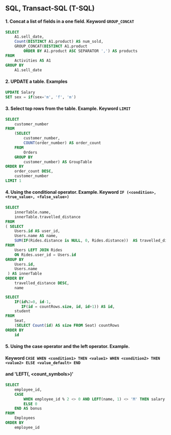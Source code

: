 ## SQL, Transact-SQL (T-SQL)

#### 1. Concat a list of fields in a one field. Keyword `GROUP_CONCAT`

```sql
SELECT
    A1.sell_date,
    Count(DISTINCT A1.product) AS num_sold,
    GROUP_CONCAT(DISTINCT A1.product
        ORDER BY A1.product ASC SEPARATOR ',') AS products
FROM
    Activities AS A1
GROUP BY
    A1.sell_date
```


#### 2. UPDATE a table. Examples

```sql
UPDATE Salary
SET sex = if(sex='m', 'f', 'm')
```


#### 3. Select top rows from the table. Example. Keyword `LIMIT`

```sql
SELECT 
    customer_number
FROM
    (SELECT
        customer_number,
        COUNT(order_number) AS order_count
    FROM
        Orders
    GROUP BY
        customer_number) AS GroupTable
ORDER BY
    order_count DESC,
    customer_number
LIMIT 1
```

#### 4. Using the conditional operator. Example. Keyword `IF (<condition>, <true_value>, <false_value>)`

```sql
SELECT
    innerTable.name,
    innerTable.travelled_distance
FROM
( SELECT
    Users.id AS user_id,
    Users.name AS name,
    SUM(IF(Rides.distance is NULL, 0, Rides.distance))  AS travelled_distance
FROM
    Users LEFT JOIN Rides
    ON Rides.user_id = Users.id
GROUP BY
    Users.id,
    Users.name
 ) AS innerTable
ORDER BY
    travelled_distance DESC,
    name
```

```sql
SELECT
    IF(id%2=0, id-1, 
       IF(id = countRows.size, id, id+1)) AS id,
    student
FROM
    Seat,
    (SELECT Count(id) AS size FROM Seat) countRows
ORDER BY
    id
```

#### 5. Using the case operator and the left operator. Example. 
#### Keyword `CASE WHEN <condition1> THEN <value1> WHEN <condition2> THEN <value2> ELSE <value_default> END` 
#### and 'LEFT(<string>, <count_symbols>)'

```sql
SELECT
    employee_id,
    CASE
        WHEN employee_id % 2 <> 0 AND LEFT(name, 1) <> 'M' THEN salary
        ELSE 0
    END AS bonus
FROM
    Employees
ORDER BY
    employee_id
```